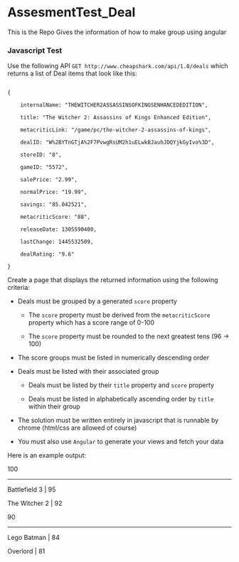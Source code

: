 # AssesmentTest_Deal
This is the Repo Gives the information of how to make group using angular 

### Javascript Test



Use the following API ```GET http://www.cheapshark.com/api/1.0/deals```  which returns a list of Deal items that look like this:



```

{

    internalName: "THEWITCHER2ASSASSINSOFKINGSENHANCEDEDITION",

    title: "The Witcher 2: Assassins of Kings Enhanced Edition",

    metacriticLink: "/game/pc/the-witcher-2-assassins-of-kings",

    dealID: "W%2BYTnGTjA%2F7PvwgRsUM2h1uELwkBJauhJDQYjkGyIvo%3D",

    storeID: "8",

    gameID: "5572",

    salePrice: "2.99",

    normalPrice: "19.99",

    savings: "85.042521",

    metacriticScore: "88",

    releaseDate: 1305590400,

    lastChange: 1445532509,

    dealRating: "9.6"

}

```



Create a page that displays the returned information using the following criteria:



 * Deals must be grouped by a generated ```score``` property

     - The ```score``` property must be derived from the ```metacriticScore``` property which has a score range of 0-100

     - The ```score``` property must be rounded to the next greatest tens (96 -> 100)



 * The score groups must be listed in numerically descending order



 * Deals must be listed with their associated group

    - Deals must be listed by their ```title``` property and ```score``` property

    - Deals must be listed in alphabetically ascending order by ```title``` within their group



 * The solution must be written entirely in javascript that is runnable by chrome (html/css are allowed of course)

 * You must also use ```Angular``` to generate your views and fetch your data





Here is an example output:



100

--------

Battlefield 3            | 95

The Witcher 2            | 92



90

--------

Lego Batman              | 84

Overlord                 | 81
